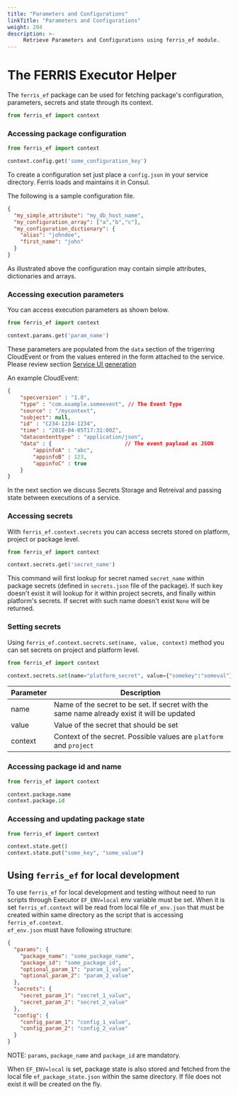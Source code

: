 ```yaml
---
title: "Parameters and Configurations"
linkTitle: "Parameters and Configurations"
weight: 204
description: >-
     Retrieve Parameters and Configurations using ferris_ef module.
---
```



# The FERRIS Executor Helper

 The `ferris_ef` package can be used for fetching package's configuration, parameters, secrets and state through its context.
 
```python
from ferris_ef import context
```

### Accessing package configuration

```python
from ferris_ef import context

context.config.get('some_configuration_key')
```

To create a configuration set just place a `config.json` in your service directory. Ferris loads and maintains it in Consul.

The following is a sample configuration file.

```json
{
  "my_simple_attribute": "my_db_host_name",
  "my_configuration_array": ["a","b","c"],
  "my_configuration_dictionary": {
    "alias": "johndoe",
    "first_name": "john"
  }
}
```
As illustrated above the configuration may contain simple attributes, dictionaries and arrays.


### Accessing execution parameters

You can access execution parameters as shown below.

```python
from ferris_ef import context

context.params.get('param_name')
```

These parameters are populated from the `data` section of the trigerring CloudEvent or from the values entered in the form attached to the service. Please review section [Service UI generation](/docs/overview/ferris_fx/developerguide/"ui_generator")

An example CloudEvent:

```json
{
    "specversion" : "1.0",
    "type" : "com.example.someevent", // The Event Type
    "source" : "/mycontext",
    "subject": null,
    "id" : "C234-1234-1234",
    "time" : "2018-04-05T17:31:00Z",
    "datacontenttype" : "application/json",
    "data" : {                       // The event payload as JSON
        "appinfoA" : "abc",
        "appinfoB" : 123,
        "appinfoC" : true
    }
}
```

In the next section we discuss Secrets Storage and Retreival and passing state between executions of a service.

### Accessing secrets

With `ferris_ef.context.secrets` you can access secrets stored on platform, project or package level.    

```python
from ferris_ef import context

context.secrets.get('secret_name')
```

This command will first lookup for secret named `secret_name` within package secrets (defined in `secrets.json` file of the package). If such key doesn't exist it will lookup for it within project secrets, and finally within platform's secrets. If secret with such name doesn't exist `None` will be returned.

### Setting secrets

Using `ferris_ef.context.secrets.set(name, value, context)` method you can set secrets on project and platform level.   

```python
from ferris_ef import context

context.secrets.set(name="platform_secret", value={"somekey":"someval"}, context="platform")
```

| Parameter | Description                                                                                 |
|-----------|---------------------------------------------------------------------------------------------|
| name | Name of the secret to be set. If secret with the same name already exist it will be updated |
| value | Value of the secret that should be set |
| context | Context of the secret. Possible values are `platform` and `project` |


### Accessing package id and name

```python
from ferris_ef import context

context.package.name
context.package.id
```

### Accessing and updating package state

```python
from ferris_ef import context

context.state.get()
context.state.put("some_key", "some_value")
```


## Using `ferris_ef` for local development

To use `ferris_ef` for local development and testing without need to run scripts through Executor `EF_ENV=local` env variable must be set. When it is set `ferris_ef.context` will be read from local file `ef_env.json` that must be created within same directory as the script that is accessing `ferris_ef.context`.  
`ef_env.json` must have following structure:

```json
{
  "params": {
    "package_name": "some_package_name",
    "package_id": "some_package_id",
    "optional_param_1": "param_1_value",
    "optional_param_2": "param_2_value"
  },
  "secrets": {
    "secret_param_1": "secret_1_value",
    "secret_param_2": "secret_2_value"
  },
  "config": {
    "config_param_1": "config_1_value",
    "config_param_2": "config_2_value"
  }
}
```

NOTE: `params`, `package_name` and `package_id` are mandatory.

When `EF_ENV=local` is set, package state is also stored and fetched from the local file `ef_package_state.json` within the same directory. If file does not exist it will be created on the fly. 
